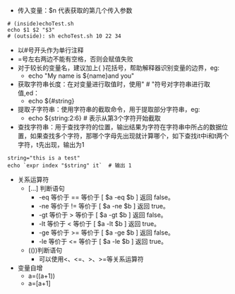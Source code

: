 - 传入变量：$n 代表获取的第几个传入参数
```shell
# (inside)echoTest.sh
echo $1 $2 "$3"
# (outside): sh echoTest.sh 10 22 34
```
- 以#号开头作为单行注释
- =号左右两边不能有空格，否则会赋值失败
- 对于较长的变量名，建议加上{ }花括号，帮助解释器识别变量的边界，eg:
  - echo "My name is ${name}and you"
- 获取字符串长度：在对变量进行取值时，使用" # "符号对字符串进行取值,ed：
  - echo ${#string}   
- 提取子字符串：使用字符串的截取命令，用于提取部分字符串，eg:
  - echo ${string:2:6} # 表示从第3个字符开始截取
- 查找字符串：用于查找字符的位置，输出结果为字符在字符串中所占的数据位置，如果查找多个字符，那哪个字母先出现就计算哪个，如下查找it中i和t两个字符，t先出现，输出为1
```shell
string="this is a test"
echo `expr index "$string" it`  # 输出 1
```
- 关系运算符 
  - [...] 判断语句
    - -eq	等价于 == 等价于 [ $a -eq $b ] 返回 false。
    - -ne	等价于 != 等价于 [ $a -ne $b ] 返回 true。
    - -gt	等价于 > 等价于 [ $a -gt $b ] 返回 false。
    - -lt	等价于 < 等价于 [ $a -lt $b ] 返回 true。
    - -ge	等价于 >= 等价于 [ $a -ge $b ] 返回 false。
    - -le	等价于 <= 等价于 [ $a -le $b ] 返回 true。
  - (())判断语句
    - 可以使用<、<=、>、>=等关系运算符
- 变量自增
  - a=$(($a+1))
  - a=$[$a+1]
